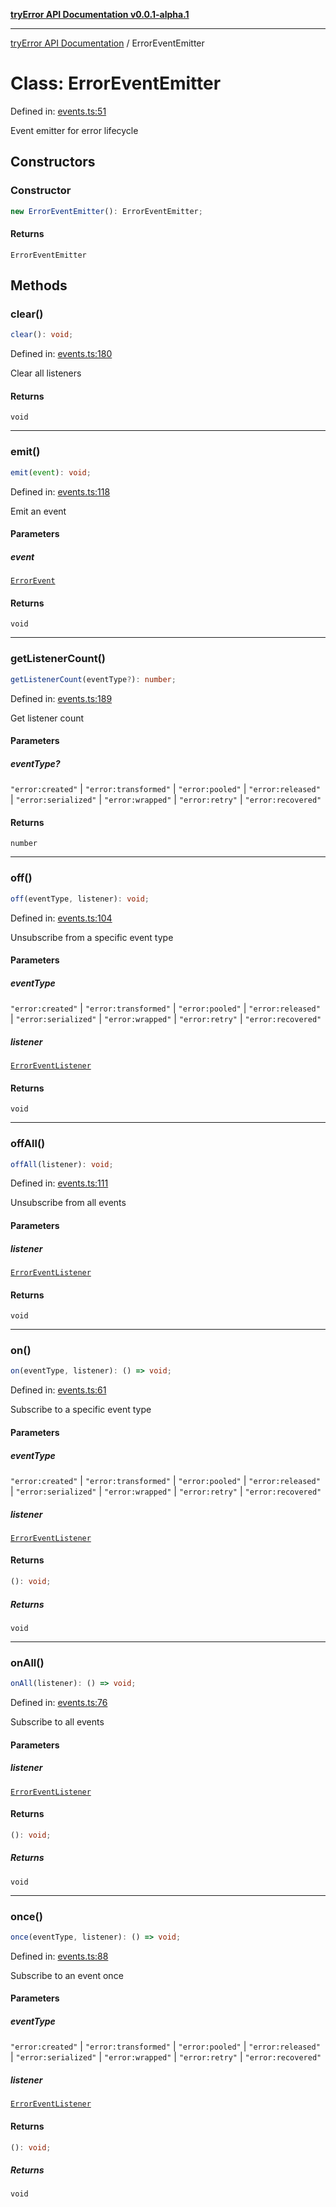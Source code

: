 [**tryError API Documentation v0.0.1-alpha.1**](../index.md)

---

[tryError API Documentation](../index.md) / ErrorEventEmitter

# Class: ErrorEventEmitter

Defined in: [events.ts:51](https://github.com/oconnorjohnson/try-error/blob/e3ae0308069a4fba073f4543d527ad76373db795/src/events.ts#L51)

Event emitter for error lifecycle

## Constructors

### Constructor

```ts
new ErrorEventEmitter(): ErrorEventEmitter;
```

#### Returns

`ErrorEventEmitter`

## Methods

### clear()

```ts
clear(): void;
```

Defined in: [events.ts:180](https://github.com/oconnorjohnson/try-error/blob/e3ae0308069a4fba073f4543d527ad76373db795/src/events.ts#L180)

Clear all listeners

#### Returns

`void`

---

### emit()

```ts
emit(event): void;
```

Defined in: [events.ts:118](https://github.com/oconnorjohnson/try-error/blob/e3ae0308069a4fba073f4543d527ad76373db795/src/events.ts#L118)

Emit an event

#### Parameters

##### event

[`ErrorEvent`](../type-aliases/ErrorEvent.md)

#### Returns

`void`

---

### getListenerCount()

```ts
getListenerCount(eventType?): number;
```

Defined in: [events.ts:189](https://github.com/oconnorjohnson/try-error/blob/e3ae0308069a4fba073f4543d527ad76373db795/src/events.ts#L189)

Get listener count

#### Parameters

##### eventType?

`"error:created"` | `"error:transformed"` | `"error:pooled"` | `"error:released"` | `"error:serialized"` | `"error:wrapped"` | `"error:retry"` | `"error:recovered"`

#### Returns

`number`

---

### off()

```ts
off(eventType, listener): void;
```

Defined in: [events.ts:104](https://github.com/oconnorjohnson/try-error/blob/e3ae0308069a4fba073f4543d527ad76373db795/src/events.ts#L104)

Unsubscribe from a specific event type

#### Parameters

##### eventType

`"error:created"` | `"error:transformed"` | `"error:pooled"` | `"error:released"` | `"error:serialized"` | `"error:wrapped"` | `"error:retry"` | `"error:recovered"`

##### listener

[`ErrorEventListener`](../type-aliases/ErrorEventListener.md)

#### Returns

`void`

---

### offAll()

```ts
offAll(listener): void;
```

Defined in: [events.ts:111](https://github.com/oconnorjohnson/try-error/blob/e3ae0308069a4fba073f4543d527ad76373db795/src/events.ts#L111)

Unsubscribe from all events

#### Parameters

##### listener

[`ErrorEventListener`](../type-aliases/ErrorEventListener.md)

#### Returns

`void`

---

### on()

```ts
on(eventType, listener): () => void;
```

Defined in: [events.ts:61](https://github.com/oconnorjohnson/try-error/blob/e3ae0308069a4fba073f4543d527ad76373db795/src/events.ts#L61)

Subscribe to a specific event type

#### Parameters

##### eventType

`"error:created"` | `"error:transformed"` | `"error:pooled"` | `"error:released"` | `"error:serialized"` | `"error:wrapped"` | `"error:retry"` | `"error:recovered"`

##### listener

[`ErrorEventListener`](../type-aliases/ErrorEventListener.md)

#### Returns

```ts
(): void;
```

##### Returns

`void`

---

### onAll()

```ts
onAll(listener): () => void;
```

Defined in: [events.ts:76](https://github.com/oconnorjohnson/try-error/blob/e3ae0308069a4fba073f4543d527ad76373db795/src/events.ts#L76)

Subscribe to all events

#### Parameters

##### listener

[`ErrorEventListener`](../type-aliases/ErrorEventListener.md)

#### Returns

```ts
(): void;
```

##### Returns

`void`

---

### once()

```ts
once(eventType, listener): () => void;
```

Defined in: [events.ts:88](https://github.com/oconnorjohnson/try-error/blob/e3ae0308069a4fba073f4543d527ad76373db795/src/events.ts#L88)

Subscribe to an event once

#### Parameters

##### eventType

`"error:created"` | `"error:transformed"` | `"error:pooled"` | `"error:released"` | `"error:serialized"` | `"error:wrapped"` | `"error:retry"` | `"error:recovered"`

##### listener

[`ErrorEventListener`](../type-aliases/ErrorEventListener.md)

#### Returns

```ts
(): void;
```

##### Returns

`void`
